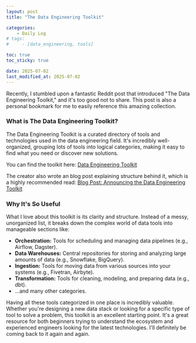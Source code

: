 ```yaml
---
layout: post
title: "The Data Engineering Toolkit"

categories:
    - Daily Log
# tags:
#     - [data_engineering, tools]

toc: true
toc_sticky: true

date: 2025-07-02
last_modified_at: 2025-07-02
---
```


Recently, I stumbled upon a fantastic Reddit post that introduced "The Data Engineering Toolkit," and it's too good not to share. This post is also a personal bookmark for me to easily reference this amazing collection.

### What is The Data Engineering Toolkit?

The Data Engineering Toolkit is a curated directory of tools and technologies used in the data engineering field. It's incredibly well-organized, grouping lots of tools into logical categories, making it easy to find what you need or discover new solutions.

You can find the toolkit here: [Data Engineering Toolkit](https://www.ssp.sh/brain/data-engineering-toolkit/)

The creator also wrote an blog post explaining structure behind it, which is a highly recommended read: 
[Blog Post: Announcing the Data Engineering Toolkit](https://www.ssp.sh/blog/data-engineering-toolkit/)

### Why It's So Useful

What I love about this toolkit is its clarity and structure. Instead of a messy, unorganized list, it breaks down the complex world of data tools into manageable sections like:

- **Orchestration:** Tools for scheduling and managing data pipelines (e.g., Airflow, Dagster).
- **Data Warehouses:** Central repositories for storing and analyzing large amounts of data (e.g., Snowflake, BigQuery).
- **Ingestion:** Tools for moving data from various sources into your systems (e.g., Fivetran, Airbyte).
- **Transformation:** Tools for cleaning, modeling, and preparing data (e.g., dbt).
- ...and many other categories.

Having all these tools categorized in one place is incredibly valuable. Whether you're designing a new data stack or looking for a specific type of tool to solve a problem, this toolkit is an excellent starting point. It's a great resource for both beginners trying to understand the ecosystem and experienced engineers looking for the latest technologies. I'll definitely be coming back to it again and again.